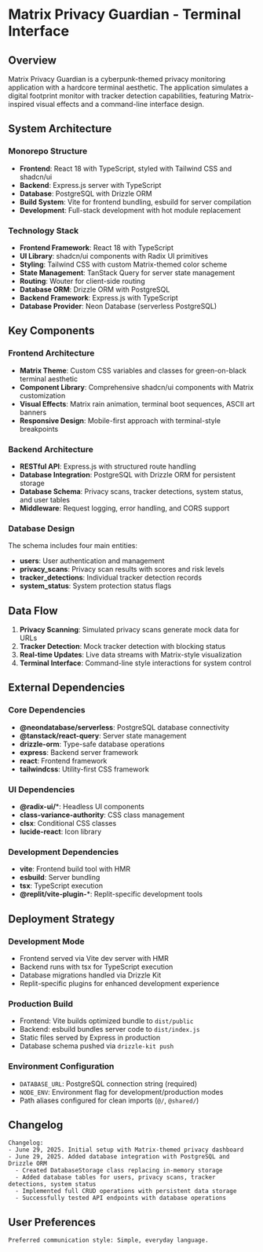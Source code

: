 # Matrix Privacy Guardian - Terminal Interface

## Overview

Matrix Privacy Guardian is a cyberpunk-themed privacy monitoring application with a hardcore terminal aesthetic. The application simulates a digital footprint monitor with tracker detection capabilities, featuring Matrix-inspired visual effects and a command-line interface design.

## System Architecture

### Monorepo Structure
- **Frontend**: React 18 with TypeScript, styled with Tailwind CSS and shadcn/ui
- **Backend**: Express.js server with TypeScript
- **Database**: PostgreSQL with Drizzle ORM
- **Build System**: Vite for frontend bundling, esbuild for server compilation
- **Development**: Full-stack development with hot module replacement

### Technology Stack
- **Frontend Framework**: React 18 with TypeScript
- **UI Library**: shadcn/ui components with Radix UI primitives
- **Styling**: Tailwind CSS with custom Matrix-themed color scheme
- **State Management**: TanStack Query for server state management
- **Routing**: Wouter for client-side routing
- **Database ORM**: Drizzle ORM with PostgreSQL
- **Backend Framework**: Express.js with TypeScript
- **Database Provider**: Neon Database (serverless PostgreSQL)

## Key Components

### Frontend Architecture
- **Matrix Theme**: Custom CSS variables and classes for green-on-black terminal aesthetic
- **Component Library**: Comprehensive shadcn/ui components with Matrix customization
- **Visual Effects**: Matrix rain animation, terminal boot sequences, ASCII art banners
- **Responsive Design**: Mobile-first approach with terminal-style breakpoints

### Backend Architecture
- **RESTful API**: Express.js with structured route handling
- **Database Integration**: PostgreSQL with Drizzle ORM for persistent storage
- **Database Schema**: Privacy scans, tracker detections, system status, and user tables
- **Middleware**: Request logging, error handling, and CORS support

### Database Design
The schema includes four main entities:
- **users**: User authentication and management
- **privacy_scans**: Privacy scan results with scores and risk levels
- **tracker_detections**: Individual tracker detection records
- **system_status**: System protection status flags

## Data Flow

1. **Privacy Scanning**: Simulated privacy scans generate mock data for URLs
2. **Tracker Detection**: Mock tracker detection with blocking status
3. **Real-time Updates**: Live data streams with Matrix-style visualization
4. **Terminal Interface**: Command-line style interactions for system control

## External Dependencies

### Core Dependencies
- **@neondatabase/serverless**: PostgreSQL database connectivity
- **@tanstack/react-query**: Server state management
- **drizzle-orm**: Type-safe database operations
- **express**: Backend server framework
- **react**: Frontend framework
- **tailwindcss**: Utility-first CSS framework

### UI Dependencies
- **@radix-ui/***: Headless UI components
- **class-variance-authority**: CSS class management
- **clsx**: Conditional CSS classes
- **lucide-react**: Icon library

### Development Dependencies
- **vite**: Frontend build tool with HMR
- **esbuild**: Server bundling
- **tsx**: TypeScript execution
- **@replit/vite-plugin-***: Replit-specific development tools

## Deployment Strategy

### Development Mode
- Frontend served via Vite dev server with HMR
- Backend runs with tsx for TypeScript execution
- Database migrations handled via Drizzle Kit
- Replit-specific plugins for enhanced development experience

### Production Build
- Frontend: Vite builds optimized bundle to `dist/public`
- Backend: esbuild bundles server code to `dist/index.js`
- Static files served by Express in production
- Database schema pushed via `drizzle-kit push`

### Environment Configuration
- `DATABASE_URL`: PostgreSQL connection string (required)
- `NODE_ENV`: Environment flag for development/production modes
- Path aliases configured for clean imports (`@/`, `@shared/`)

## Changelog

```
Changelog:
- June 29, 2025. Initial setup with Matrix-themed privacy dashboard
- June 29, 2025. Added database integration with PostgreSQL and Drizzle ORM
  - Created DatabaseStorage class replacing in-memory storage
  - Added database tables for users, privacy scans, tracker detections, system status
  - Implemented full CRUD operations with persistent data storage
  - Successfully tested API endpoints with database operations
```

## User Preferences

```
Preferred communication style: Simple, everyday language.
```